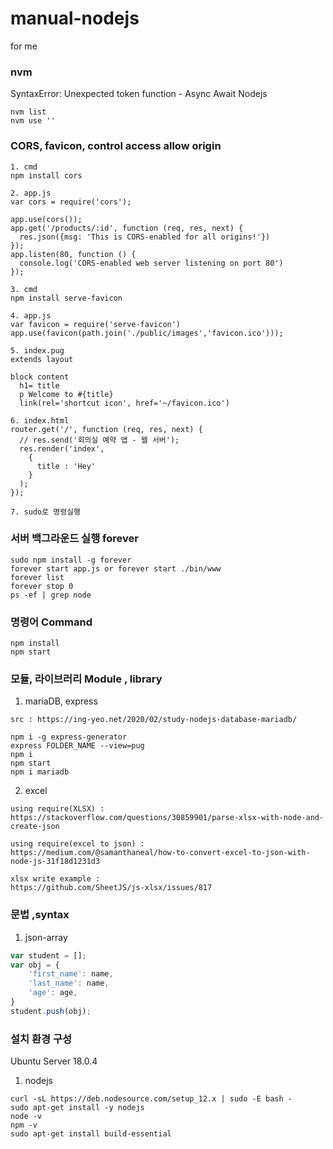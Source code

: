 # manual-nodejs
for me

### nvm
SyntaxError: Unexpected token function - Async Await Nodejs   
```
nvm list
nvm use ''
```

### CORS, favicon, control access allow origin
```
1. cmd
npm install cors

2. app.js
var cors = require('cors');

app.use(cors());
app.get('/products/:id', function (req, res, next) {
  res.json({msg: 'This is CORS-enabled for all origins!'})
});
app.listen(80, function () {
  console.log('CORS-enabled web server listening on port 80')
});

3. cmd
npm install serve-favicon

4. app.js
var favicon = require('serve-favicon')
app.use(favicon(path.join('./public/images','favicon.ico')));

5. index.pug
extends layout

block content
  h1= title
  p Welcome to #{title}
  link(rel='shortcut icon', href='~/favicon.ico')
  
6. index.html
router.get('/', function (req, res, next) {
  // res.send('회의실 예약 앱 - 웹 서버');
  res.render('index',
    {
      title : 'Hey'
    }
  );
});

7. sudo로 명령실행
```

### 서버 백그라운드 실행 forever
```
sudo npm install -g forever
forever start app.js or forever start ./bin/www
forever list
forever stop 0
ps -ef | grep node
```

### 명령어 Command
```
npm install
npm start
```
### 모듈, 라이브러리 Module , library
1. mariaDB, express
```
src : https://ing-yeo.net/2020/02/study-nodejs-database-mariadb/

npm i -g express-generator
express FOLDER_NAME --view=pug
npm i
npm start
npm i mariadb
```
2. excel
```
using require(XLSX) :
https://stackoverflow.com/questions/30859901/parse-xlsx-with-node-and-create-json

using require(excel to json) :
https://medium.com/@samanthaneal/how-to-convert-excel-to-json-with-node-js-31f18d1231d3

xlsx write example :
https://github.com/SheetJS/js-xlsx/issues/817
```

### 문법 ,syntax
1. json-array
```javascript
var student = [];
var obj = {
    'first_name': name,
    'last_name': name,
    'age': age,
}
student.push(obj);
```


### 설치 환경 구성
Ubuntu Server 18.0.4
1. nodejs
```
curl -sL https://deb.nodesource.com/setup_12.x | sudo -E bash -
sudo apt-get install -y nodejs
node -v
npm -v
sudo apt-get install build-essential
```
